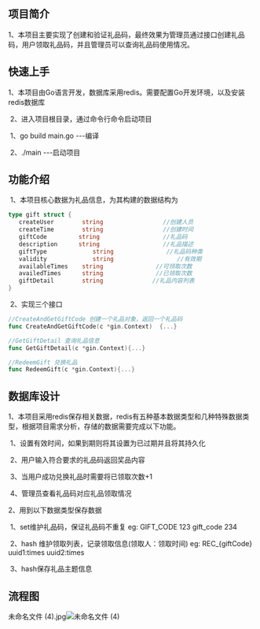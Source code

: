 ## 项目简介

​	1、本项目主要实现了创建和验证礼品码，最终效果为管理员通过接口创建礼品码，用户领取礼品码，并且管理员可以查询礼品码使用情况。

## 快速上手

​	1、本项目由Go语言开发，数据库采用redis。需要配置Go开发环境，以及安装redis数据库

​	2、进入项目根目录，通过命令行命令启动项目

​			1、go build main.go		---编译

​			2、./main 						  ---启动项目

## 功能介绍

​	1、本项目核心数据为礼品信息，为其构建的数据结构为

```go
type gift struct {
   createUser        string          		//创建人员
   createTime        string          		//创建时间
   giftCode       	string          		//礼品码
   description    	string          		//礼品描述
   giftType      		string               //礼品码种类
   validity      		string          		//有效期
   availableTimes    string               //可领取次数
   availedTimes      string               //已领取次数
   giftDetail        string    	         //礼品内容列表
}
```

​	2、实现三个接口

```go
//CreateAndGetGiftCode 创建一个礼品对象，返回一个礼品码
func CreateAndGetGiftCode(c *gin.Context)  {...}

//GetGiftDetail 查询礼品信息
func GetGiftDetail(c *gin.Context){...}

//RedeemGift 兑换礼品
func RedeemGift(c *gin.Context){...}
```

## 数据库设计

​	1、本项目采用redis保存相关数据，redis有五种基本数据类型和几种特殊数据类型，根据项目需求分析，存储的数据需要完成以下功能。

​		1、设置有效时间，如果到期则将其设置为已过期并且将其持久化

​		2、用户输入符合要求的礼品码返回奖品内容

​		3、当用户成功兑换礼品时需要将已领取次数+1

​		4、管理员查看礼品码对应礼品领取情况

2、用到以下数据类型保存数据

​		1、set维护礼品码，保证礼品码不重复 	eg: GIFT_CODE 123    gift_code 234    

​		2、hash 维护领取列表，记录领取信息(领取人：领取时间) 	eg: REC_{giftCode} uuid1:times uuid2:times

​		3、hash保存礼品主题信息

## 流程图
未命名文件 (4).jpg![未命名文件 (4)](https://user-images.githubusercontent.com/86946999/125587537-409f3b8d-a4e4-4b7c-80f5-6ef39edb27d3.jpg)



